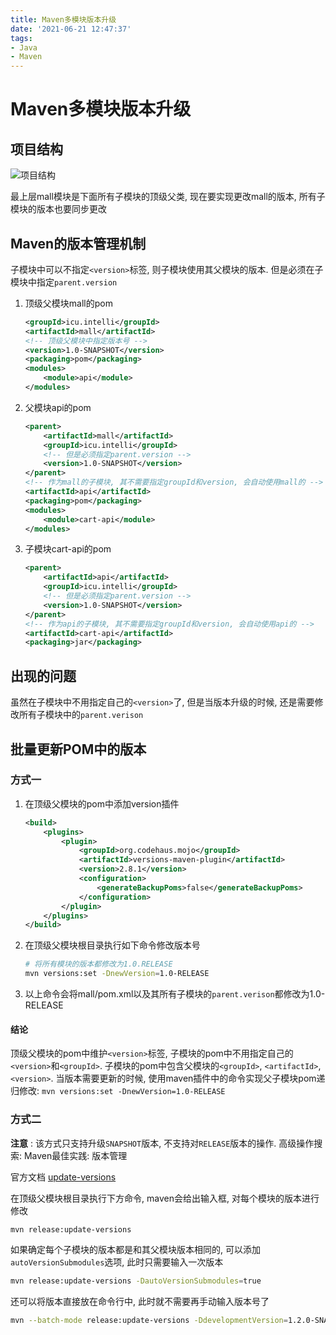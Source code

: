 ```yaml
---
title: Maven多模块版本升级
date: '2021-06-21 12:47:37'
tags:
- Java
- Maven
---
```


# Maven多模块版本升级

## 项目结构

![项目结构](https://gitee.com/swang-harbin/pic-bed/raw/master/images/2021/20210621095001.png)

最上层mall模块是下面所有子模块的顶级父类, 现在要实现更改mall的版本, 所有子模块的版本也要同步更改

## Maven的版本管理机制

子模块中可以不指定`<version>`标签, 则子模块使用其父模块的版本. 但是必须在子模块中指定`parent.version`

1. 顶级父模块mall的pom

   ```xml
   <groupId>icu.intelli</groupId>
   <artifactId>mall</artifactId>
   <!-- 顶级父模块中指定版本号 -->
   <version>1.0-SNAPSHOT</version>
   <packaging>pom</packaging>
   <modules>
       <module>api</module>
   </modules>
   ```

2. 父模块api的pom

   ```xml
   <parent>
       <artifactId>mall</artifactId>
       <groupId>icu.intelli</groupId>
       <!-- 但是必须指定parent.version -->
       <version>1.0-SNAPSHOT</version>
   </parent>
   <!-- 作为mall的子模块, 其不需要指定groupId和version, 会自动使用mall的 -->
   <artifactId>api</artifactId>
   <packaging>pom</packaging>
   <modules>
       <module>cart-api</module>
   </modules>
   ```

3. 子模块cart-api的pom

   ```xml
   <parent>
       <artifactId>api</artifactId>
       <groupId>icu.intelli</groupId>
       <!-- 但是必须指定parent.version -->
       <version>1.0-SNAPSHOT</version>
   </parent>
   <!-- 作为api的子模块, 其不需要指定groupId和version, 会自动使用api的 -->
   <artifactId>cart-api</artifactId>
   <packaging>jar</packaging>
   ```

## 出现的问题

虽然在子模块中不用指定自己的`<version>`了, 但是当版本升级的时候, 还是需要修改所有子模块中的`parent.verison`

## 批量更新POM中的版本

### 方式一

1. 在顶级父模块的pom中添加version插件

   ```xml
   <build>
       <plugins>
           <plugin>
               <groupId>org.codehaus.mojo</groupId>
               <artifactId>versions-maven-plugin</artifactId>
               <version>2.8.1</version>
               <configuration>
                   <generateBackupPoms>false</generateBackupPoms>
               </configuration>
           </plugin>
       </plugins>
   </build>
   ```

2. 在顶级父模块根目录执行如下命令修改版本号

   ```bash
   # 将所有模块的版本都修改为1.0.RELEASE
   mvn versions:set -DnewVersion=1.0-RELEASE
   ```

3. 以上命令会将mall/pom.xml以及其所有子模块的`parent.verison`都修改为1.0-RELEASE

#### 结论

顶级父模块的pom中维护`<version>`标签, 子模块的pom中不用指定自己的`<version>`和`<groupId>`. 子模块的pom中包含父模块的`<groupId>`, `<artifactId>`, `<version>`. 当版本需要更新的时候, 使用maven插件中的命令实现父子模块pom递归修改: `mvn versions:set -DnewVersion=1.0-RELEASE`

### 方式二

**注意** : 该方式只支持升级`SNAPSHOT`版本, 不支持对`RELEASE`版本的操作. 高级操作搜索: Maven最佳实践: 版本管理

官方文档 [update-versions](https://maven.apache.org/maven-release/maven-release-plugin/examples/update-versions.html)

在顶级父模块根目录执行下方命令, maven会给出输入框, 对每个模块的版本进行修改

```bash
mvn release:update-versions
```

如果确定每个子模块的版本都是和其父模块版本相同的, 可以添加`autoVersionSubmodules`选项, 此时只需要输入一次版本

```bash
mvn release:update-versions -DautoVersionSubmodules=true
```

还可以将版本直接放在命令行中, 此时就不需要再手动输入版本号了

```bash
mvn --batch-mode release:update-versions -DdevelopmentVersion=1.2.0-SNAPSHOT
```

